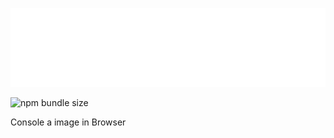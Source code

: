 ![](./README/title.svg)

<img alt="npm bundle size" src="https://img.shields.io/bundlephobia/minzip/@consolejs/console.image">

Console a image in Browser

